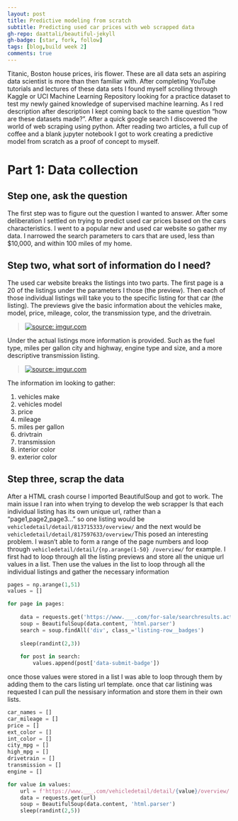 ```yaml
---
layout: post
title: Predictive modeling from scratch  
subtitle: Predicting used car prices with web scrapped data
gh-repo: daattali/beautiful-jekyll
gh-badge: [star, fork, follow]
tags: [blog,build week 2]
comments: true
---
```

Titanic, Boston house prices, iris flower. These are all data sets an aspiring data scientist is more than then familiar with. After completing YouTube tutorials and lectures of these data sets I found myself scrolling through Kaggle or UCI Machine Learning Repository looking for a practice dataset to test my newly gained knowledge of supervised machine learning. As I red description after description I kept coming back to the same question “how are these datasets made?”. After a quick google search I discovered the world of web scraping using python. After reading two articles, a full cup of coffee and a blank jupyter notebook I got to work creating a predictive model from scratch as a proof of concept to myself.

# Part 1: Data collection

## Step one, ask the question 

The first step was to figure out the question I wanted to answer. After some deliberation I settled on trying to predict used car prices based on the cars characteristics. I went to a popular new and used car website so gather my data. I narrowed the search parameters to cars that are used, less than $10,000, and within 100 miles of my home. 

## Step two, what sort of information do I need?

The used car website breaks the listings into two parts. The first page is a 20 of the listings under the parameters I those (the preview). Then each of those individual listings will take you to the specific listing for that car (the listing). The previews give the basic information about the vehicles make, model, price, mileage, color, the transmission type, and the drivetrain. 

> <a href="https://imgur.com/LQWGTL4"><img src="https://i.imgur.com/LQWGTL4.png" title="source: imgur.com" /></a>

Under the actual listings more information is provided. Such as the fuel type, miles per gallon city and highway, engine type and size, and a more descriptive transmission listing. 

> <a href="https://imgur.com/XzDsmrm"><img src="https://i.imgur.com/XzDsmrm.png" title="source: imgur.com" /></a>

The information im looking to gather:
1. vehicles make
2. vehicles model
3. price
4. mileage
5. miles per gallon
6. drivtrain
7. transmission
8. interior color
9. exterior color

## Step three, scrap the data

After a HTML crash course I imported BeautifulSoup and got to work.  The main issue I ran into when trying to develop the web scrapper Is that each individual listing has its own unique url, rather than a “page1,page2,page3…” so one listing would be `vehicledetail/detail/813715333/overview/` and the next would be `vehicledetail/detail/817597633/overview/`This posed an interesting problem. I wasn’t able to form a range of the page numbers and  loop through `vehicledetail/detail/{np.arange(1-50} /overview/` for example. I first had to loop through all the listing previews and store all the unique url values in a list. Then use the values in the list to loop through all the individual listings and gather the necessary information

```python
pages = np.arange(1,51)
values = []

for page in pages:
    
    data = requests.get('https://www.___.com/for-sale/searchresults.action/?page='+str(page)+'&perPage=100&prMx=10000&rd=250&searchSource=PAGINATION&sort=relevance&stkTypId=28881&zc=33408')
    soup = BeautifulSoup(data.content, 'html.parser')
    search = soup.findAll('div', class_='listing-row__badges')
    
    sleep(randint(2,3))
    
    for post in search:
        values.append(post['data-submit-badge'])
```

once those values were stored in a list I was able to loop through them by adding them to the cars listing url template. once that car listining was requested I can pull the nessisary information and store them in their own lists. 

```python
car_names = []
car_mileage = []
price = []
ext_color = []
int_color = []
city_mpg = []
high_mpg = []
drivetrain = []
transmission = []
engine = []

for value in values:
    url = f'https://www.___.com/vehicledetail/detail/{value}/overview/'
    data = requests.get(url)
    soup = BeautifulSoup(data.content, 'html.parser')
    sleep(randint(2,5))
```
